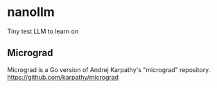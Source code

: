# nanollm
Tiny test LLM to learn on

## Micrograd

Micrograd is a Go version of Andrej Karpathy's "micrograd" repository. https://github.com/karpathy/micrograd